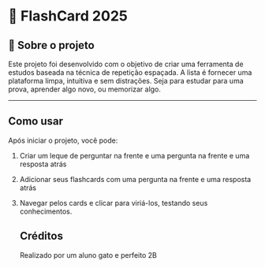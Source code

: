 # 🧠 FlashCard 2025 

## 🎯 Sobre o projeto
Este projeto foi desenvolvido com o objetivo de criar uma ferramenta de estudos baseada na técnica de repetição espaçada.
A lista é fornecer uma plataforma limpa, intuitiva e sem distrações. 
Seja para estudar para uma prova, aprender algo novo, ou memorizar algo.
- - -

## Como usar
Após iniciar o projeto, você pode:
1. Criar um leque de perguntar na frente e uma  pergunta na frente e uma resposta atrás
2. Adicionar seus flashcards com uma pergunta na frente e uma resposta atrás
3. Navegar pelos cards e clicar para viriá-los, testando seus conhecimentos.

   ## Créditos
   Realizado por um aluno gato e perfeito 2B 
